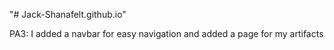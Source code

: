 "# Jack-Shanafelt.github.io" 

PA3: I added a navbar for easy navigation and added a page for my artifacts
